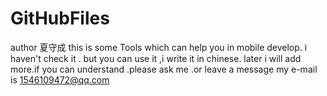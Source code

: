 GitHubFiles
===========
author 夏守成
this is some Tools which can help you in mobile develop.
i haven't check it .
but you can use it ,i write it in chinese.
later i will add more.if you can understand .please ask me .or leave a message
my e-mail is 1546109472@qq.com
